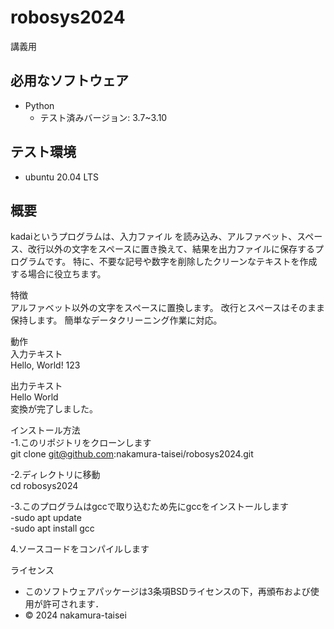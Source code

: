 # robosys2024
講義用

## 必用なソフトウェア
- Python
  - テスト済みバージョン: 3.7~3.10

## テスト環境
- ubuntu 20.04 LTS

## 概要  
kadaiというプログラムは、入力ファイル を読み込み、アルファベット、スペース、改行以外の文字をスペースに置き換えて、結果を出力ファイルに保存するプログラムです。
特に、不要な記号や数字を削除したクリーンなテキストを作成する場合に役立ちます。　　

特徴  
アルファベット以外の文字をスペースに置換します。
改行とスペースはそのまま保持します。
簡単なデータクリーニング作業に対応。  

動作  
入力テキスト  
Hello, World! 123  

出力テキスト  
Hello  World       
変換が完了しました。  

インストール方法  
-1.このリポジトリをクローンします  
git clone git@github.com:nakamura-taisei/robosys2024.git

-2.ディレクトリに移動  
cd robosys2024

-3.このプログラムはgccで取り込むため先にgccをインストールします  
-sudo apt update  
-sudo apt install gcc

4.ソースコードをコンパイルします　　

ライセンス
- このソフトウェアパッケージは3条項BSDライセンスの下，再頒布および使用が許可されます．
- © 2024 nakamura-taisei
